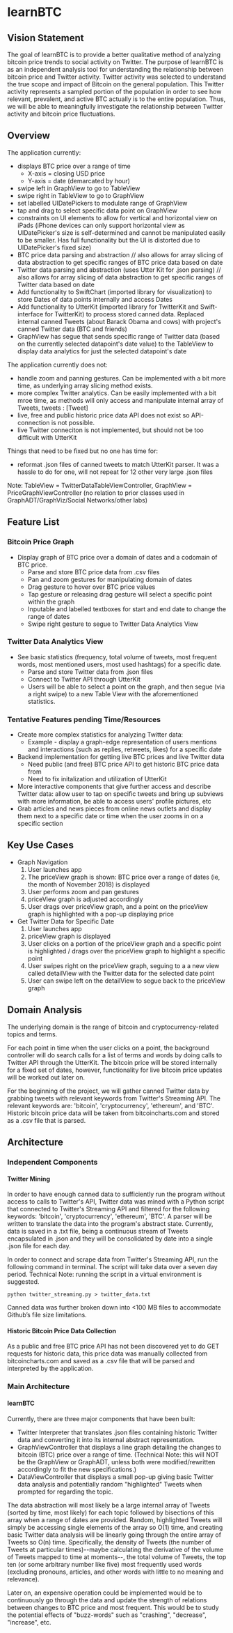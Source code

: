 # learnBTC
## Vision Statement
The goal of learnBTC is to provide a better qualitative method of analyzing bitcoin price trends to social activity on Twitter. The purpose of learnBTC is as an independent analysis tool for understanding the relationship between bitcoin price and Twitter activity. Twitter activity was selected to understand the true scope and impact of Bitcoin on the general population. This Twitter activity represents a sampled portion of the population in order to see how relevant, prevalent, and active BTC actually is to the entire population. Thus, we will be able to meaningfully investigate the relationship between Twitter activity and bitcoin price fluctuations.

## Overview
The application currently:
* displays BTC price over a range of time
	* X-axis = closing USD price
	* Y-axis = date (demarcated by hour)
* swipe left in GraphView to go to TableView
* swipe right in TableView to go to GraphView
* set labelled UIDatePickers to modulate range of GraphView
* tap and drag to select specific data point on GraphView
* constraints on UI elements to allow for vertical and horizontal view on iPads (iPhone devices can only support horizontal view as UIDatePicker's size is self-determined and cannot be manipulated easily to be smaller. Has full functionality but the UI is distorted due to UIDatePicker's fixed size)
* BTC price data parsing and abstraction // also allows for array slicing of data abstraction to get specific ranges of BTC price data based on date
* Twitter data parsing and abstraction (uses Utter Kit for .json parsing) // also allows for array slicing of data abstraction to get specific ranges of Twitter data based on date
* Add functionality to SwiftChart (imported library for visualization) to store Dates of data points internally and access Dates
* Add functionality to UtterKit (imported library for TwitterKit and Swift-interface for TwitterKit) to process stored canned data. Replaced internal canned Tweets (about Barack Obama and cows) with project's canned Twitter data (BTC and friends)
* GraphView has segue that sends specific range of Twitter data (based on the currently selected datapoint's date value) to the TableView to display data analytics for just the selected datapoint's date

The application currently does not:
* handle zoom and panning gestures. Can be implemented with a bit more time, as underlying array slicing method exists.
* more complex Twitter analytics. Can be easily implemented with a bit mroe time, as methods will only access and manipulate internal array of Tweets, tweets : [Tweet]
* live, free and public historic price data API does not exist so API-connection is not possible.
* live Twitter conneciton is not implemented, but should not be too difficult with UtterKit

Things that need to be fixed but no one has time for:
* reformat .json files of canned tweets to match UtterKit parser. It was a hassle to do for one, will not repeat for 12 other very large .json files

Note: TableView = TwitterDataTableViewController, GraphView = PriceGraphViewController (no relation to prior classes used in GraphADT/GraphViz/Social Networks/other labs)

## Feature List
### Bitcoin Price Graph
* Display graph of BTC price over a domain of dates and a codomain of BTC price. 
  * Parse and store BTC price data from .csv files
  * Pan and zoom gestures for manipulating domain of dates
  * Drag gesture to hover over BTC price values
  * Tap gesture or releasing drag gesture will select a specific point within the graph
  * Inputable and labelled textboxes for start and end date to change the range of dates
  * Swipe right gesture to segue to Twitter Data Analytics View

### Twitter Data Analytics View
* See basic statistics (frequency, total volume of tweets, most frequent words, most mentioned users, most used hashtags) for a specific date.
  * Parse and store Twitter data from .json files
  * Connect to Twitter API through UtterKit
  * Users will be able to select a point on the graph, and then segue (via a right swipe) to a new Table View with the aforementioned statistics.
  
### Tentative Features pending Time/Resources
* Create more complex statistics for analyzing Twitter data: 
  * Example - display a graph-edge representation of users mentions and interactions (such as replies, retweets, likes) for a specific date
* Backend implementation for getting live BTC prices and live Twitter data
  * Need public (and free) BTC price API to get historic BTC price data from
  * Need to fix initalization and utilization of UtterKit
* More interactive components that give further access and describe Twitter data: allow user to tap on specific tweets and bring up subviews with more information, be able to access users' profile pictures, etc
* Grab articles and news pieces from online news outlets and display them next to a specific date or time when the user zooms in on a specific section

## Key Use Cases
* Graph Navigation
	1. User launches app
	2. The priceView graph is shown: BTC price over a range of dates (ie, the month of November 2018) is displayed
	3. User performs zoom and pan gestures
	4. priceView graph is adjusted accordingly
	5. User drags over priceView graph, and a point on the priceView graph is highlighted with a pop-up displaying price
* Get Twitter Data for Specific Date
	1. User launches app
	2. priceView graph is displayed
	3. User clicks on a portion of the priceView graph and a specific point is highlighted / drags over the priceView graph to highlight a specific point
 	4. User swipes right on the priceView graph, seguing to a a new view called detailView with the Twitter data for the selected date point
	5. User can swipe left on the detailView to segue back to the priceView graph
	
## Domain Analysis
The underlying domain is the range of bitcoin and cryptocurrency-related topics and terms.

For each point in time when the user clicks on a point, the background controller will do search calls for a list of terms and words by doing calls to Twitter API through the UtterKit. The bitcoin price will be stored internally for a fixed set of dates, however, functionality for live bitcoin price updates will be worked out later on.

For the beginning of the project, we will gather canned Twitter data by grabbing tweets with relevant keywords from Twitter's Streaming API. The relevant keywords are: 'bitcoin', 'cryptocurrency', 'ethereum', and 'BTC'. Historic bitcoin price data will be taken from bitcoincharts.com and stored as a .csv file that is parsed.


## Architecture
### Independent Components
#### Twitter Mining
In order to have enough canned data to sufficiently run the program without access to
calls to Twitter's API, Twitter data was mined with a Python script that connected
to Twitter's Streaming API and filtered for the following keywords: 'bitcoin', 'cryptocurrency', 
'ethereum', 'BTC'. A parser will be written to translate the data into the program's abstract 
state. Currently, data is saved in a .txt file, being a continuous stream of Tweets encapsulated in
.json and they will be consolidated by date into a single .json file for each day.

In order to connect and scrape data from Twitter's Streaming API, run the following
command in terminal. The script will take data over a seven day period. 
Technical Note: running the script in a virtual environment is suggested.

```shell
python twitter_streaming.py > twitter_data.txt
```

Canned data was further broken down into <100 MB files to accommodate Github’s file size limitations.

#### Historic Bitcoin Price Data Collection
As a public and free BTC price API has not been discovered yet to do GET requests for historic data, this price data was manually collected from bitcoincharts.com and saved as a .csv file that will be parsed and interpreted by the application. 

### Main Architecture
#### learnBTC
Currently, there are three major components that have been built:
- Twitter Interpreter that translates .json files containing historic Twitter data and 
converting it into its internal abstract representation. 
- GraphViewController that displays a line graph detailing the changes to bitcoin (BTC)
price over a range of time. (Technical Note: this will NOT be the GraphView or GraphADT,
unless both were modified/rewritten accordingly to fit the new specifications.)
- DataViewController that displays a small pop-up giving basic Twitter data analysis
and potentially random "highlighted" Tweets when prompted for regarding the topic. 

The data abstraction will most likely be a large internal array of Tweets (sorted by
time, most likely) for each topic followed by bisections of this array when a 
range of dates are provided. Random, highlighted Tweets will simply be accessing single
elements of the array so O(1) time, and creating basic Twitter data analysis will be
linearly going through the entire array of Tweets so O(n) time. Specifically,
the density of Tweets (the number of Tweets at particular times)--maybe calculating
the derivative of the volume of Tweets mapped to time at moments--, the total volume of Tweets, 
the top ten (or some arbitrary number like five) most frequently used words (excluding pronouns,
articles, and other words with little to no meaning and relevance).

Later on, an expensive operation could be implemented would be to continuously go through the data
and update the strength of relations between changes to BTC price and most frequent.
This would be to study the potential effects of "buzz-words" such as "crashing", 
"decrease", "increase", etc.
